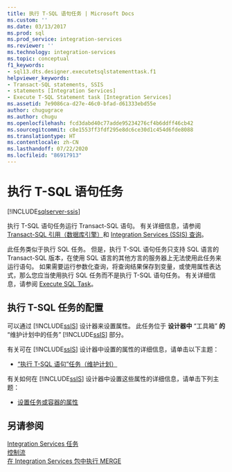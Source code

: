 ```yaml
---
title: 执行 T-SQL 语句任务 | Microsoft Docs
ms.custom: ''
ms.date: 03/13/2017
ms.prod: sql
ms.prod_service: integration-services
ms.reviewer: ''
ms.technology: integration-services
ms.topic: conceptual
f1_keywords:
- sql13.dts.designer.executetsqlstatementtask.f1
helpviewer_keywords:
- Transact-SQL statements, SSIS
- statements [Integration Services]
- Execute T-SQL Statement task [Integration Services]
ms.assetid: 7e9086ca-d27e-46c0-bfad-d61333ebd55e
author: chugugrace
ms.author: chugu
ms.openlocfilehash: fcd3dabd40c77adde95234276cf4b6ddff46cb42
ms.sourcegitcommit: c8e1553ff3fdf295e8dc6ce30d1c454d6fde8088
ms.translationtype: HT
ms.contentlocale: zh-CN
ms.lasthandoff: 07/22/2020
ms.locfileid: "86917913"
---
```

# <a name="execute-t-sql-statement-task"></a>执行 T-SQL 语句任务

[!INCLUDE[sqlserver-ssis](../../includes/applies-to-version/sqlserver-ssis.md)]


  执行 T-SQL 语句任务运行 Transact-SQL 语句。 有关详细信息，请参阅 [Transact-SQL 引用（数据库引擎）](../../t-sql/transact-sql-reference-database-engine.md)和 [Integration Services (SSIS) 查询](../../integration-services/integration-services-ssis-queries.md)。  
  
 此任务类似于执行 SQL 任务。 但是，执行 T-SQL 语句任务只支持 SQL 语言的 Transact-SQL 版本，在使用 SQL 语言的其他方言的服务器上无法使用此任务来运行语句。 如果需要运行参数化查询，将查询结果保存到变量，或使用属性表达式，那么您应当使用执行 SQL 任务而不是执行 T-SQL 语句任务。 有关详细信息，请参阅 [Execute SQL Task](../../integration-services/control-flow/execute-sql-task.md)。  
  
## <a name="configuration-of-the-execute-t-sql-task"></a>执行 T-SQL 任务的配置  
 可以通过 [!INCLUDE[ssIS](../../includes/ssis-md.md)] 设计器来设置属性。 此任务位于 **设计器中** “工具箱” **的** “维护计划中的任务” [!INCLUDE[ssIS](../../includes/ssis-md.md)] 部分。  
  
 有关可在 [!INCLUDE[ssIS](../../includes/ssis-md.md)] 设计器中设置的属性的详细信息，请单击以下主题：  
  
-   [“执行 T-SQL 语句”任务（维护计划）](../../relational-databases/maintenance-plans/execute-t-sql-statement-task-maintenance-plan.md)  
  
 有关如何在 [!INCLUDE[ssIS](../../includes/ssis-md.md)] 设计器中设置这些属性的详细信息，请单击下列主题：  
  
-   [设置任务或容器的属性](https://msdn.microsoft.com/library/52d47ca4-fb8c-493d-8b2b-48bb269f859b)  
  
## <a name="see-also"></a>另请参阅  
 [Integration Services 任务](../../integration-services/control-flow/integration-services-tasks.md)   
 [控制流](../../integration-services/control-flow/control-flow.md)   
 [在 Integration Services 包中执行 MERGE](../../integration-services/control-flow/merge-in-integration-services-packages.md)  
  
  

